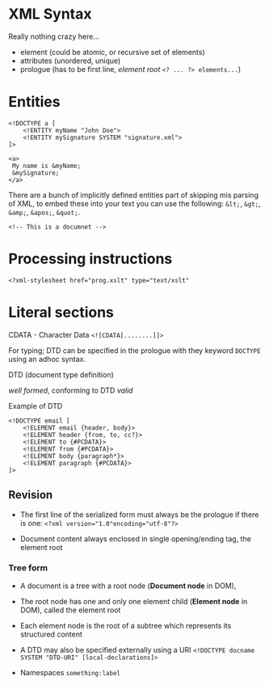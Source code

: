 # XML Syntax
Really nothing crazy here...

- element (could be atomic, or recursive set of elements)
- attributes (unordered, unique)
- prologue (has to be first line, _element root_ `<? ... ?> elements...`)

# Entities
```
<!DOCTYPE a [
	<!ENTITY myName "John Doe">
	<!ENTITY mySignature SYSTEM "signature.xml">
]>

<a>
 My name is &myName;
 &mySignature;
</a>
```

There are a bunch of implicitly defined entities part of skipping mis parsing of XML, to embed these into your text you can use the following: `&lt;`, `&gt;`, `&amp;`, `&apos;`, `&quot;`.

`<!-- This is a documnet -->`

# Processing instructions
`<?xml-stylesheet href="prog.xslt" type="text/xslt"`

# Literal sections
CDATA - Character Data `<![CDATA[........]]>`

For typing; DTD can be specified in the prologue with they keyword `DOCTYPE` using an adhoc syntax.

DTD (document type definition)

_well formed_, conforming to DTD _valid_

Example of DTD

```
<!DOCTYPE email [
	<!ELEMENT email {header, body}>
	<!ELEMENT header {from, to, cc?}>
	<!ELEMENT to {#PCDATA}>
	<!ELEMENT from {#PCDATA}>
	<!ELEMENT body {paragraph*}>
	<!ELEMENT paragraph {#PCDATA}>
]>
```


## Revision

- The first line of the serialized form must always be the prologue if there is one:
`<?xml version="1.0"encoding="utf-8"?>`

- Document content always enclosed in single opening/ending tag, the element root

### Tree form
- A document is a tree with a root node (**Document node** in DOM),
- The root node has one and only one element child (**Element node** in DOM), called the element root
- Each element node is the root of a subtree which represents its structured content

- A DTD may also be specified externally using a URI
`<!DOCTYPE docname SYSTEM "DTD-URI" [local-declarations]>`

- Namespaces `something:label`
